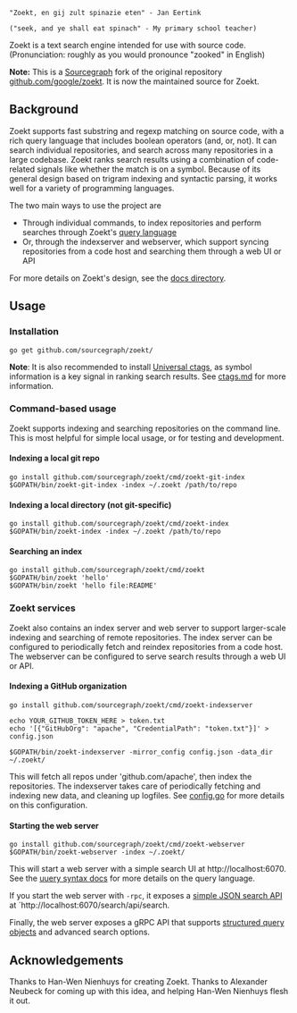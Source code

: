 
    "Zoekt, en gij zult spinazie eten" - Jan Eertink

    ("seek, and ye shall eat spinach" - My primary school teacher)

Zoekt is a text search engine intended for use with source
code. (Pronunciation: roughly as you would pronounce "zooked" in English)

**Note:** This is a [Sourcegraph](https://github.com/sourcegraph/zoekt) fork
of the original repository [github.com/google/zoekt](https://github.com/google/zoekt).
It is now the maintained source for Zoekt.

## Background

Zoekt supports fast substring and regexp matching on source code, with a rich query language
that includes boolean operators (and, or, not). It can search individual repositories, and search
across many repositories in a large codebase. Zoekt ranks search results using a combination of code-related signals
like whether the match is on a symbol. Because of its general design based on trigram indexing and syntactic
parsing, it works well for a variety of programming languages.

The two main ways to use the project are
* Through individual commands, to index repositories and perform searches through Zoekt's [query language](doc/query_syntax.md)
* Or, through the indexserver and webserver, which support syncing repositories from a code host and searching them through a web UI or API

For more details on Zoekt's design, see the [docs directory](doc/).

## Usage

### Installation

    go get github.com/sourcegraph/zoekt/

**Note**: It is also recommended to install [Universal ctags](https://github.com/universal-ctags/ctags), as symbol
information is a key signal in ranking search results. See [ctags.md](doc/ctags.md) for more information.

### Command-based usage

Zoekt supports indexing and searching repositories on the command line. This is most helpful
for simple local usage, or for testing and development.

#### Indexing a local git repo

    go install github.com/sourcegraph/zoekt/cmd/zoekt-git-index
    $GOPATH/bin/zoekt-git-index -index ~/.zoekt /path/to/repo

#### Indexing a local directory (not git-specific)

    go install github.com/sourcegraph/zoekt/cmd/zoekt-index
    $GOPATH/bin/zoekt-index -index ~/.zoekt /path/to/repo

#### Searching an index

    go install github.com/sourcegraph/zoekt/cmd/zoekt
    $GOPATH/bin/zoekt 'hello'
    $GOPATH/bin/zoekt 'hello file:README'

### Zoekt services

Zoekt also contains an index server and web server to support larger-scale indexing and searching
of remote repositories. The index server can be configured to periodically fetch and reindex repositories
from a code host. The webserver can be configured to serve search results through a web UI or API.

#### Indexing a GitHub organization
    
    go install github.com/sourcegraph/zoekt/cmd/zoekt-indexserver

    echo YOUR_GITHUB_TOKEN_HERE > token.txt
    echo '[{"GitHubOrg": "apache", "CredentialPath": "token.txt"}]' > config.json

    $GOPATH/bin/zoekt-indexserver -mirror_config config.json -data_dir ~/.zoekt/ 

This will fetch all repos under 'github.com/apache', then index the repositories. The indexserver takes care of
periodically fetching and indexing new data, and cleaning up logfiles. See [config.go](cmd/zoekt-indexserver/config.go)
for more details on this configuration.

#### Starting the web server

    go install github.com/sourcegraph/zoekt/cmd/zoekt-webserver
    $GOPATH/bin/zoekt-webserver -index ~/.zoekt/

This will start a web server with a simple search UI at http://localhost:6070. See the [uuery syntax docs](doc/query_syntax.md)
for more details on the query language.

If you start the web server with `-rpc`, it exposes a [simple JSON search API](doc/json-api.md) at `http://localhost:6070/search/api/search.

Finally, the web server exposes a gRPC API that supports [structured query objects](query/query.go) and advanced search options.

## Acknowledgements

Thanks to Han-Wen Nienhuys for creating Zoekt. Thanks to Alexander Neubeck for
coming up with this idea, and helping Han-Wen Nienhuys flesh it out.
